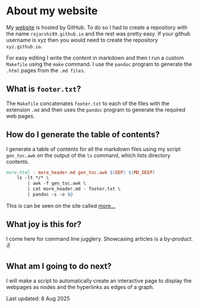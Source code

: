# About my website

My [website](https://rajarshi99.github.io/)
is hosted by GitHub.
To do so I had to create a repository
with the name `rajarshi99.github.io`
and the rest was pretty easy.
If your github username is xyz
then you would need to create
the repository `xyz.github.io`.

For easy editing I write the content in markdown
and then I run a custom `Makefile`
using the `make` command.
I use the `pandoc` program
to generate the `.html` pages
from the `.md files`.

## What is `footer.txt`?

The `Makefile` concatenates `footer.txt`
to each of the files with the extension `.md`
and then uses the `pandoc` program
to generate the required web pages.

## How do I generate the table of contents?

I generate a table of contents
for all the markdown files
using my script `gen_toc.awk`
on the output of the `ls` command,
which lists directory contents.
```Makefile
more.html : more_header.md gen_toc.awk $(DEP) $(MD_DEEP)
	ls -lt */* \
		| awk -f gen_toc.awk \
		| cat more_header.md - footer.txt \
		| pandoc -s -o $@
```
This is can be seen on the site called [more...](more.html)

## What joy is this for?

I come here for command line jugglery.
Showcasing articles is a by-product. ✌️

## What am I going to do next?

I will make a script
to automatically create an interactive page
to display the webpages as nodes
and the hyperlinks as edges of a graph.

Last updated: 8 Aug 2025
